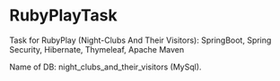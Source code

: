 # RubyPlayTask
Task for RubyPlay (Night-Clubs And Their Visitors): SpringBoot, Spring Security, Hibernate, Thymeleaf, Apache Maven


Name of DB: night_clubs_and_their_visitors (MySql).
